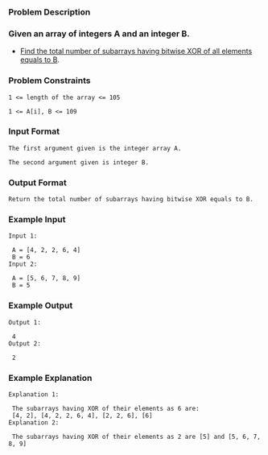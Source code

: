 ### Problem Description

### Given an array of integers A and an integer B.

- [Find the total number of subarrays having bitwise XOR of all elements equals to B](https://www.codingninjas.com/codestudio/problems/1115652?topList=striver-sde-sheet-problems&utm_source=striver&utm_medium=website).



### Problem Constraints
```
1 <= length of the array <= 105

1 <= A[i], B <= 109
```


### Input Format
```
The first argument given is the integer array A.

The second argument given is integer B.

```

### Output Format
```
Return the total number of subarrays having bitwise XOR equals to B.
```


### Example Input
```
Input 1:

 A = [4, 2, 2, 6, 4]
 B = 6
Input 2:

 A = [5, 6, 7, 8, 9]
 B = 5

```
### Example Output
```
Output 1:

 4
Output 2:

 2
```

### Example Explanation
```
Explanation 1:

 The subarrays having XOR of their elements as 6 are:
 [4, 2], [4, 2, 2, 6, 4], [2, 2, 6], [6]
Explanation 2:

 The subarrays having XOR of their elements as 2 are [5] and [5, 6, 7, 8, 9]
 ```
 
